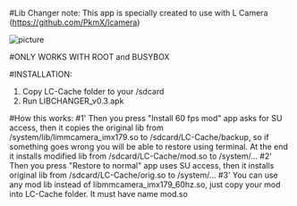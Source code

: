 #Lib Changer
 note: This app is specially created to use with L Camera (https://github.com/PkmX/lcamera)

![picture](https://cloud.githubusercontent.com/assets/9750068/5184663/15a42aea-74db-11e4-8668-445c779edca8.jpg)

#ONLY WORKS WITH ROOT and BUSYBOX

#INSTALLATION:
1) Copy LC-Cache folder to your /sdcard
2) Run LIBCHANGER_v0.3.apk

#How this works:
#1'
Then you press "Install 60 fps mod" app asks for SU access, then it copies the original lib 
from /system/lib/limmcamera_imx179.so to /sdcard/LC-Cache/backup, 
so if something goes wrong you will be able to restore using terminal.
At the end it installs modified lib from /sdcard/LC-Cache/mod.so to /system/...
#2'
Then you press "Restore to normal" app uses SU access, then it installs original lib from /sdcard/LC-Cache/orig.so to /system/...
#3'
You can use any mod lib instead of libmmcamera_imx179_60hz.so, just copy your mod into LC-Cache folder. It must have name mod.so
